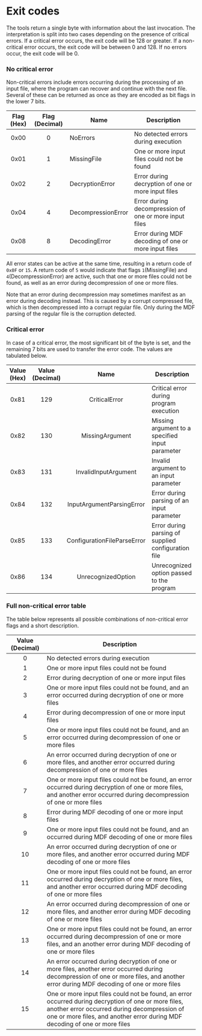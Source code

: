 # Exit codes
The tools return a single byte with information about the last invocation. The interpretation is split into two cases depending on the presence of critical errors. If a critical error occurs, the exit code will be 128 or greater. If a non-critical error occurs, the exit code will be between 0 and 128. If no errors occur, the exit code will be 0.

### No critical error
Non-critical errors include errors occurring during the processing of an input file, where the program can recover and continue with the next file. Several of these can be returned as once as they are encoded as bit flags in the lower 7 bits.

| Flag (Hex) | Flag (Decimal) | Name               | Description                                           |
|:----------:|:--------------:| ------------------ | ----------------------------------------------------- |
|       0x00 |              0 | NoErrors           | No detected errors during execution                   |
|       0x01 |              1 | MissingFile        | One or more input files could not be found            |
|       0x02 |              2 | DecryptionError    | Error during decryption of one or more input files    |
|       0x04 |              4 | DecompressionError | Error during decompression of one or more input files |
|       0x08 |              8 | DecodingError      | Error during MDF decoding of one or more input files  |

All error states can be active at the same time, resulting in a return code of `0x0F` or `15`. A return code of `5` would indicate that flags `1`(MissingFile) and `4`(DecompressionError) are active, such that one or more files could not be found, as well as an error during decompression of one or more files.

Note that an error during decompression may sometimes manifest as an error during decoding instead. This is caused by a corrupt compressed file, which is then decompressed into a corrupt regular file. Only during the MDF parsing of the regular file is the corruption detected.

### Critical error
In case of a critical error, the most significant bit of the byte is set, and the remaining 7 bits are used to transfer the error code. The values are tabulated below.

| Value (Hex) | Value (Decimal) | Name                        | Description                                         |
|:-----------:|:---------------:|:---------------------------:| --------------------------------------------------- |
|        0x81 |             129 | CriticalError               | Critical error during program execution             |
|        0x82 |             130 | MissingArgument             | Missing argument to a specified input parameter     |
|        0x83 |             131 | InvalidInputArgument        | Invalid argument to an input parameter              |
|        0x84 |             132 | InputArgumentParsingError   | Error during parsing of an input parameter          |
|        0x85 |             133 | ConfigurationFileParseError | Error during parsing of supplied configuration file |
|        0x86 |             134 | UnrecognizedOption          | Unrecognized option passed to the program           |

### Full non-critical error table
The table below represents all possible combinations of non-critical error flags and a short description.

| Value (Decimal) |  Description                                                                                                                                                                                                                       |
|:---------------:| ---------------------------------------------------------------------------------------------------------------------------------------------------------------------------------------------------------------------------------- |
|               0 | No detected errors during execution                                                                                                                                                                                                |
|               1 | One or more input files could not be found                                                                                                                                                                                         |
|               2 | Error during decryption of one or more input files                                                                                                                                                                                 |
|               3 | One or more input files could not be found, and an error occurred during decryption of one or more files                                                                                                                           |
|               4 | Error during decompression of one or more input files                                                                                                                                                                              |
|               5 | One or more input files could not be found, and an error occurred during decompression of one or more files                                                                                                                        |
|               6 | An error occurred during decryption of one or more files, and another error occurred during decompression of one or more files                                                                                                     |
|               7 | One or more input files could not be found, an error occurred during decryption of one or more files, and another error occurred during decompression of one or more files                                                         |
|               8 | Error during MDF decoding of one or more input files                                                                                                                                                                               |
|               9 | One or more input files could not be found, and an occurred during MDF decoding of one or more files                                                                                                                               |
|              10 | An error occurred during decryption of one or more files, and another error occurred during MDF decoding of one or more files                                                                                                      |
|              11 | One or more input files could not be found, an error occurred during decryption of one or more files, and another error occurred during MDF decoding of one or more files                                                          |
|              12 | An error occurred during decompression of one or more files, and another error during MDF decoding of one or more files                                                                                                            |
|              13 | One or more input files could not be found, an error occurred during decompression of one or more files, and an another error during MDF decoding of one or more files                                                             |
|              14 | An error occurred during decryption of one or more files, another error occurred during decompression of one or more files, and another error during MDF decoding of one or more files                                             |
|              15 | One or more input files could not be found, an error occurred during decryption of one or more files, another error occurred during decompression of one or more files, and another error during MDF decoding of one or more files |
